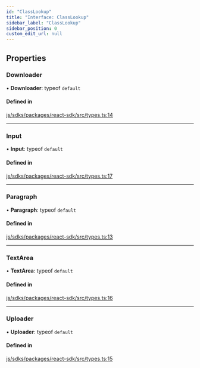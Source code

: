 ```yaml
---
id: "ClassLookup"
title: "Interface: ClassLookup"
sidebar_label: "ClassLookup"
sidebar_position: 0
custom_edit_url: null
---
```


## Properties

### Downloader

• **Downloader**: typeof `default`

#### Defined in

[js/sdks/packages/react-sdk/src/types.ts:14](https://github.com/refinery-labs/lunasec-monorepo/blob/69269f1/js/sdks/packages/react-sdk/src/types.ts#L14)

___

### Input

• **Input**: typeof `default`

#### Defined in

[js/sdks/packages/react-sdk/src/types.ts:17](https://github.com/refinery-labs/lunasec-monorepo/blob/69269f1/js/sdks/packages/react-sdk/src/types.ts#L17)

___

### Paragraph

• **Paragraph**: typeof `default`

#### Defined in

[js/sdks/packages/react-sdk/src/types.ts:13](https://github.com/refinery-labs/lunasec-monorepo/blob/69269f1/js/sdks/packages/react-sdk/src/types.ts#L13)

___

### TextArea

• **TextArea**: typeof `default`

#### Defined in

[js/sdks/packages/react-sdk/src/types.ts:16](https://github.com/refinery-labs/lunasec-monorepo/blob/69269f1/js/sdks/packages/react-sdk/src/types.ts#L16)

___

### Uploader

• **Uploader**: typeof `default`

#### Defined in

[js/sdks/packages/react-sdk/src/types.ts:15](https://github.com/refinery-labs/lunasec-monorepo/blob/69269f1/js/sdks/packages/react-sdk/src/types.ts#L15)

